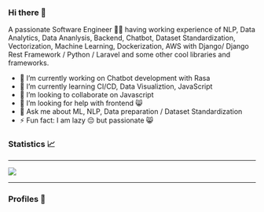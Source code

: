 ### Hi there 👋

A passionate Software Engineer 🙋‍♂️ having working experience of NLP, Data Analytics, Data Ananlysis, Backend, Chatbot, Dataset Standardization, Vectorization, Machine Learning, Dockerization, AWS  with Django/ Django Rest Framework / Python / Laravel  and some other cool libraries and frameworks.

- 🔭 I’m currently working on Chatbot development with Rasa
- 🌱 I’m currently learning CI/CD, Data Visualiztion, JavaScript
- 👯 I’m looking to collaborate on Javascript
- 🤔 I’m looking for help with frontend 😸
- 💬 Ask me about ML, NLP, Data preparation / Dataset Standardization
- ⚡ Fun fact: I am lazy 😔 but passionate 😸



### Statistics 📈
---

<img src="https://github-readme-stats.vercel.app/api?username=Tarequzzaman&&show_icons=true&theme=cobalt">

---

### Profiles  📖

[linkedin]: https://www.linkedin.com/in/tarequzzaman-khan-195277143/

[stackoverflow]:  https://stackoverflow.com/users/13298339/tarequzzaman-khan